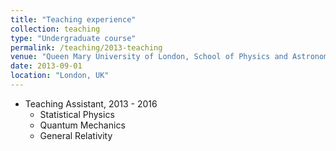 ```yaml
---
title: "Teaching experience"
collection: teaching
type: "Undergraduate course"
permalink: /teaching/2013-teaching
venue: "Queen Mary University of London, School of Physics and Astronomy"
date: 2013-09-01
location: "London, UK"
---
```


* Teaching Assistant, 2013 - 2016
  * Statistical Physics
  * Quantum Mechanics
  * General Relativity

